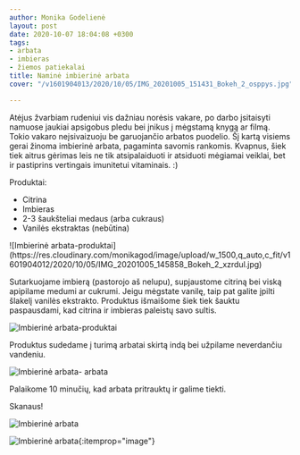 ```yaml
---
author: Monika Godelienė
layout: post
date: 2020-10-07 18:04:08 +0300
tags:
- arbata
- imbieras
- žiemos patiekalai
title: Naminė imbierinė arbata
cover: "/v1601904013/2020/10/05/IMG_20201005_151431_Bokeh_2_osppys.jpg"

---
```

Atėjus žvarbiam rudeniui vis dažniau norėsis vakare, po darbo įsitaisyti namuose jaukiai apsigobus pledu bei įnikus į mėgstamą knygą ar filmą. Tokio vakaro neįsivaizuoju be garuojančio arbatos puodelio. Šį kartą visiems gerai žinoma imbierinė arbata, pagaminta savomis rankomis. Kvapnus, šiek tiek aitrus gėrimas leis ne tik atsipalaiduoti ir atsiduoti mėgiamai veiklai, bet ir pastiprins vertingais imunitetui vitaminais. :)

Produktai:

* <span itemprop="recipeIngredient">Citrina</span>
* <span itemprop="recipeIngredient">Imbieras</span>
* <span itemprop="recipeIngredient">2-3 šaukšteliai medaus (arba cukraus)</span>
* <span itemprop="recipeIngredient">Vanilės ekstraktas (nebūtina)</span>

<div itemprop="recipeInstructions" markdown="1">
![Imbierinė arbata-produktai](https://res.cloudinary.com/monikagod/image/upload/w_1500,q_auto,c_fit/v1601904012/2020/10/05/IMG_20201005_145858_Bokeh_2_xzrdul.jpg)  

Sutarkuojame imbierą (pastorojo aš nelupu), supjaustome citriną bei viską apipilame medumi ar cukrumi. Jeigu mėgstate vanilę, taip pat galite įpilti šlakelį vanilės ekstrakto. Produktus išmaišome šiek tiek šauktu paspausdami, kad citrina ir imbieras paleistų savo sultis.

![Imbierinė arbata-produktai](https://res.cloudinary.com/monikagod/image/upload/w_1500,q_auto,c_fit/v1601904012/2020/10/05/IMG_20201005_150249_Bokeh_2_teqr2d.jpg)

Produktus sudedame į turimą arbatai skirtą indą bei užpilame neverdančiu vandeniu.

![Imbierinė arbata- arbata](https://res.cloudinary.com/monikagod/image/upload/w_1500,q_auto,c_fit/v1601904012/2020/10/05/IMG_20201005_150657_Bokeh_2_omxlrb.jpg) 
 
Palaikome 10 minučių, kad arbata pritrauktų ir galime tiekti.
</div>

Skanaus!

![Imbierinė arbata](https://res.cloudinary.com/monikagod/image/upload/w_1500,q_auto,c_fit/v1601904013/2020/10/05/IMG_20201005_151231_Bokeh_2_rmxnea.jpg)  


![Imbierinė arbata](https://res.cloudinary.com/monikagod/image/upload/w_1500,q_auto,c_fit/v1601904013/2020/10/05/IMG_20201005_151431_Bokeh_2_osppys.jpg){:itemprop="image"}
